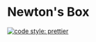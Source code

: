# Newton's Box

[![code style: prettier](https://img.shields.io/badge/code_style-prettier-ff69b4.svg?style=flat-square)](https://github.com/prettier/prettier)
